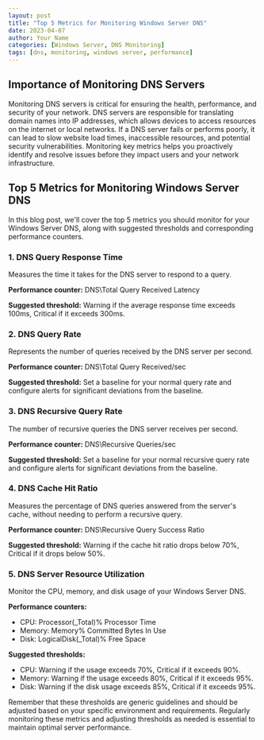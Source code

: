 ```yaml
---
layout: post
title: "Top 5 Metrics for Monitoring Windows Server DNS"
date: 2023-04-07
author: Your Name
categories: [Windows Server, DNS Monitoring]
tags: [dns, monitoring, windows server, performance]
---
```


## Importance of Monitoring DNS Servers

Monitoring DNS servers is critical for ensuring the health, performance, and security of your network. DNS servers are responsible for translating domain names into IP addresses, which allows devices to access resources on the internet or local networks. If a DNS server fails or performs poorly, it can lead to slow website load times, inaccessible resources, and potential security vulnerabilities. Monitoring key metrics helps you proactively identify and resolve issues before they impact users and your network infrastructure.

## Top 5 Metrics for Monitoring Windows Server DNS

In this blog post, we'll cover the top 5 metrics you should monitor for your Windows Server DNS, along with suggested thresholds and corresponding performance counters.

### 1. DNS Query Response Time

Measures the time it takes for the DNS server to respond to a query.

**Performance counter:** DNS\Total Query Received Latency

**Suggested threshold:** Warning if the average response time exceeds 100ms, Critical if it exceeds 300ms.

### 2. DNS Query Rate

Represents the number of queries received by the DNS server per second.

**Performance counter:** DNS\Total Query Received/sec

**Suggested threshold:** Set a baseline for your normal query rate and configure alerts for significant deviations from the baseline.

### 3. DNS Recursive Query Rate

The number of recursive queries the DNS server receives per second.

**Performance counter:** DNS\Recursive Queries/sec

**Suggested threshold:** Set a baseline for your normal recursive query rate and configure alerts for significant deviations from the baseline.

### 4. DNS Cache Hit Ratio

Measures the percentage of DNS queries answered from the server's cache, without needing to perform a recursive query.

**Performance counter:** DNS\Recursive Query Success Ratio

**Suggested threshold:** Warning if the cache hit ratio drops below 70%, Critical if it drops below 50%.

### 5. DNS Server Resource Utilization

Monitor the CPU, memory, and disk usage of your Windows Server DNS.

**Performance counters:**

- CPU: Processor(_Total)\% Processor Time
- Memory: Memory\% Committed Bytes In Use
- Disk: LogicalDisk(_Total)\% Free Space

**Suggested thresholds:**

- CPU: Warning if the usage exceeds 70%, Critical if it exceeds 90%.
- Memory: Warning if the usage exceeds 80%, Critical if it exceeds 95%.
- Disk: Warning if the disk usage exceeds 85%, Critical if it exceeds 95%.

Remember that these thresholds are generic guidelines and should be adjusted based on your specific environment and requirements. Regularly monitoring these metrics and adjusting thresholds as needed is essential to maintain optimal server performance.

